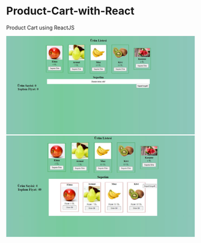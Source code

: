 # Product-Cart-with-React

Product Cart using ReactJS

![alt text](productcard1.JPG)
![alt text](productCard2.JPG)
